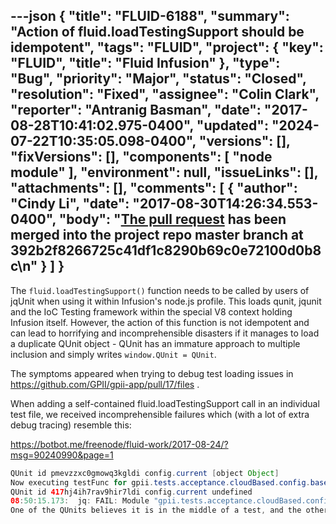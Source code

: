 ---json
{
  "title": "FLUID-6188",
  "summary": "Action of fluid.loadTestingSupport should be idempotent",
  "tags": "FLUID",
  "project": {
    "key": "FLUID",
    "title": "Fluid Infusion"
  },
  "type": "Bug",
  "priority": "Major",
  "status": "Closed",
  "resolution": "Fixed",
  "assignee": "Colin Clark",
  "reporter": "Antranig Basman",
  "date": "2017-08-28T10:41:02.975-0400",
  "updated": "2024-07-22T10:35:05.098-0400",
  "versions": [],
  "fixVersions": [],
  "components": [
    "node module"
  ],
  "environment": null,
  "issueLinks": [],
  "attachments": [],
  "comments": [
    {
      "author": "Cindy Li",
      "date": "2017-08-30T14:26:34.553-0400",
      "body": "[The pull request](https://github.com/fluid-project/infusion/pull/843) has been merged into the project repo master branch at 392b2f8266725c41df1c8290b69c0e72100d0b8c\n"
    }
  ]
}
---
The `fluid.loadTestingSupport()` function needs to be called by users of jqUnit when using it within Infusion's node.js profile. This loads qunit, jqunit and the IoC Testing framework within the special V8 context holding Infusion itself. However, the action of this function is not idempotent and can lead to horrifying and incomprehensible disasters if it manages to load a duplicate QUnit object - QUnit has an immature approach to multiple inclusion and simply writes `window.QUnit = QUnit`.

The symptoms appeared when trying to debug test loading issues in <https://github.com/GPII/gpii-app/pull/17/files> .

When adding a self-contained fluid.loadTestingSupport call in an individual test file, we received incomprehensible failures which (with a lot of extra debug tracing) resemble this:

<https://botbot.me/freenode/fluid-work/2017-08-24/?msg=90240990&page=1>

```java
QUnit id pmevzzxc0gmowq3kgldi config.current [object Object]
Now executing testFunc for gpii.tests.acceptance.cloudBased.config.base tests config.current is undefined
QUnit id 417hj4ih7rav9hir7ldi config.current undefined
08:50:15.173:  jq: FAIL: Module "gpii.tests.acceptance.cloudBased.config.base tests" Test name "Acceptance test for empty preferences in Chrome" - Message: Died on test #1     at Object.asyncTest (C:\gpii-app\node_modules\infusion\tests\lib\qunit\js\qunit.js:411:9)
One of the QUnits believes it is in the middle of a test, and the other one doesn't
```

        